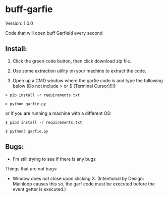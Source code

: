 # buff-garfie

Version: 1.0.0

Code that will open buff Garfield every second

## Install:

1. Click the green code button, then click download zip file.

2. Use some extraction utility on your machine to extract the code.

3. Open up a CMD window where the garfie code is and type the following below (Do not include > or $ (Terminal Cursor)!!!):

```
> pip install -r requirements.txt

> python garfie.py
```

or if you are running a machine with a different OS:

```
$ pip3 install -r requirements.txt

$ python3 garfie.py
```

## Bugs:

- I'm still trying to see if there is any bugs

Things that are not bugs:

- Window does not close upon clicking X. (Intentional by Design: Mainloop causes this so, the garf code must be executed before the event getter is executed.)
